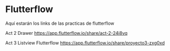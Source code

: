 # Flutterflow
Aquí estarán los links de las practicas de flutterflow

Act 2 Drawer
https://app.flutterflow.io/share/act-2-24i8vq

Act 3 Listview Flutterflow
https://app.flutterflow.io/share/proyecto3-zxg0xd

